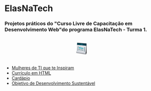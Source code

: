 <!DOCTYPE html>
<html>
<head>
</head>
<body>
<h1> ElasNaTech </h1>  
<h3> Projetos práticos do "Curso Livre de Capacitação em Desenvolvimento Web"do programa ElasNaTech - Turma 1. </h3>
<br>
<center><img src="elasnatech.png" alt="Elas Na Tech" width= 7%></center>
<br>
<article>
<ul>
  <li><a href="https://juhmaciel.github.io/ElasNaTech/Mulheres%20de%20TI%20que%20te%20Inspiram/index.html"> Mulheres de TI que te Inspiram </a></li>
  <li><a href="https://juhmaciel.github.io/ElasNaTech/Curriculo/index.html"> Currículo em HTML</a></li>
  <li><a href="https://juhmaciel.github.io/ElasNaTech/Cardapio/index.html"> Cardápio </a></li>
  <li><a href="https://juhmaciel.github.io/ElasNaTech/Objetivo de Desenvolvimento Sustentável/index.html"> Objetivo de Desenvolvimento Sustentável </a></li>
</ul>
</article>
</body>
</html>
